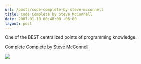 ```yaml
---
url: /posts/code-complete-by-steve-mcconnell
title: Code Complete by Steve McConnell
date: 2007-01-10 00:48:00 -06:00
layout: post
---
```


One of the BEST centralized points of programming knowledge.

[Complete Complete by Steve McConnell](http://www.amazon.com/Code-Complete-Second-Steve-McConnell/dp/0735619670/sr%3d1-1/qid%3d1168347458/ref%3dpd_bbs_sr_1/105-8994370-6387607%3fie%3dUTF8%26s%3dbooks)

![](http://images.bestwebbuys.com/muze/books/70/0735619670.jpg)
